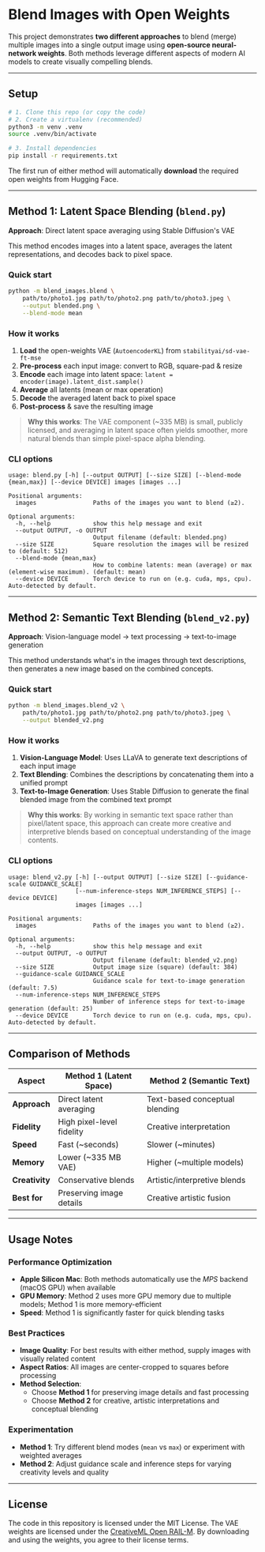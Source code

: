 # Blend Images with Open Weights

This project demonstrates **two different approaches** to blend (merge) multiple images into a single output image using **open-source neural-network weights**. Both methods leverage different aspects of modern AI models to create visually compelling blends.

---

## Setup

```bash
# 1. Clone this repo (or copy the code)
# 2. Create a virtualenv (recommended)
python3 -m venv .venv
source .venv/bin/activate

# 3. Install dependencies
pip install -r requirements.txt
```

The first run of either method will automatically **download** the required open weights from Hugging Face.

---

## Method 1: Latent Space Blending (`blend.py`)

**Approach**: Direct latent space averaging using Stable Diffusion's VAE

This method encodes images into a latent space, averages the latent representations, and decodes back to pixel space.

### Quick start

```bash
python -m blend_images.blend \
    path/to/photo1.jpg path/to/photo2.png path/to/photo3.jpeg \
    --output blended.png \
    --blend-mode mean
```

### How it works

1. **Load** the open-weights VAE (`AutoencoderKL`) from `stabilityai/sd-vae-ft-mse`
2. **Pre-process** each input image: convert to RGB, square-pad & resize
3. **Encode** each image into latent space: `latent = encoder(image).latent_dist.sample()`
4. **Average** all latents (mean or max operation)
5. **Decode** the averaged latent back to pixel space
6. **Post-process** & save the resulting image

> **Why this works**: The VAE component (~335 MB) is small, publicly licensed, and averaging in latent space often yields smoother, more natural blends than simple pixel-space alpha blending.

### CLI options

```
usage: blend.py [-h] [--output OUTPUT] [--size SIZE] [--blend-mode {mean,max}] [--device DEVICE] images [images ...]

Positional arguments:
  images                Paths of the images you want to blend (≥2).

Optional arguments:
  -h, --help            show this help message and exit
  --output OUTPUT, -o OUTPUT
                        Output filename (default: blended.png)
  --size SIZE           Square resolution the images will be resized to (default: 512)
  --blend-mode {mean,max}
                        How to combine latents: mean (average) or max (element-wise maximum). (default: mean)
  --device DEVICE       Torch device to run on (e.g. cuda, mps, cpu). Auto-detected by default.
```

---

## Method 2: Semantic Text Blending (`blend_v2.py`)

**Approach**: Vision-language model → text processing → text-to-image generation

This method understands what's in the images through text descriptions, then generates a new image based on the combined concepts.

### Quick start

```bash
python -m blend_images.blend_v2 \
    path/to/photo1.jpg path/to/photo2.png path/to/photo3.jpeg \
    --output blended_v2.png
```

### How it works

1. **Vision-Language Model**: Uses LLaVA to generate text descriptions of each input image
2. **Text Blending**: Combines the descriptions by concatenating them into a unified prompt
3. **Text-to-Image Generation**: Uses Stable Diffusion to generate the final blended image from the combined text prompt

> **Why this works**: By working in semantic text space rather than pixel/latent space, this approach can create more creative and interpretive blends based on conceptual understanding of the image contents.

### CLI options

```
usage: blend_v2.py [-h] [--output OUTPUT] [--size SIZE] [--guidance-scale GUIDANCE_SCALE] 
                   [--num-inference-steps NUM_INFERENCE_STEPS] [--device DEVICE] 
                   images [images ...]

Positional arguments:
  images                Paths of the images you want to blend (≥2).

Optional arguments:
  -h, --help            show this help message and exit
  --output OUTPUT, -o OUTPUT
                        Output filename (default: blended_v2.png)
  --size SIZE           Output image size (square) (default: 384)
  --guidance-scale GUIDANCE_SCALE
                        Guidance scale for text-to-image generation (default: 7.5)
  --num-inference-steps NUM_INFERENCE_STEPS
                        Number of inference steps for text-to-image generation (default: 25)
  --device DEVICE       Torch device to run on (e.g. cuda, mps, cpu). Auto-detected by default.
```

---

## Comparison of Methods

| Aspect | Method 1 (Latent Space) | Method 2 (Semantic Text) |
|--------|------------------------|--------------------------|
| **Approach** | Direct latent averaging | Text-based conceptual blending |
| **Fidelity** | High pixel-level fidelity | Creative interpretation |
| **Speed** | Fast (~seconds) | Slower (~minutes) |
| **Memory** | Lower (~335 MB VAE) | Higher (~multiple models) |
| **Creativity** | Conservative blends | Artistic/interpretive blends |
| **Best for** | Preserving image details | Creative artistic fusion |

---

## Usage Notes

### Performance Optimization

* **Apple Silicon Mac**: Both methods automatically use the *MPS* backend (macOS GPU) when available
* **GPU Memory**: Method 2 uses more GPU memory due to multiple models; Method 1 is more memory-efficient
* **Speed**: Method 1 is significantly faster for quick blending tasks

### Best Practices

* **Image Quality**: For best results with either method, supply images with visually related content
* **Aspect Ratios**: All images are center-cropped to squares before processing
* **Method Selection**: 
  - Choose **Method 1** for preserving image details and fast processing
  - Choose **Method 2** for creative, artistic interpretations and conceptual blending

### Experimentation

* **Method 1**: Try different blend modes (`mean` vs `max`) or experiment with weighted averages
* **Method 2**: Adjust guidance scale and inference steps for varying creativity levels and quality

---

## License

The code in this repository is licensed under the MIT License.  The VAE weights are licensed under the [CreativeML Open RAIL-M](https://raw.githubusercontent.com/Stability-AI/stablediffusion/main/LICENSE).  By downloading and using the weights, you agree to their license terms. 